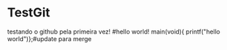 # TestGit
testando o github pela primeira vez!
#hello world!
main(void){ printf("hello world")};#update para merge
